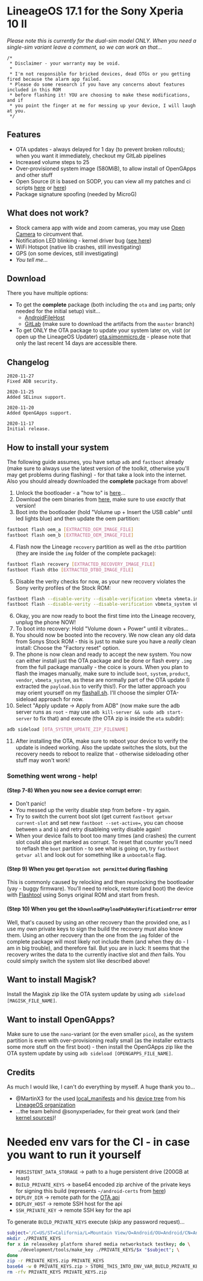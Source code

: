 # LineageOS 17.1 for the Sony Xperia 10 II
_Please note this is currently for the dual-sim model ONLY. When you need a single-sim variant leave a comment, so we can work an that..._

```
/*
 * Disclaimer - your warranty may be void.
 * 
 * I'm not responsible for bricked devices, dead OTGs or you getting fired because the alarm app failed.
 * Please do some research if you have any concerns about features included in this ROM
 * before flashing it! YOU are choosing to make these modifications, and if
 * you point the finger at me for messing up your device, I will laugh at you.
 */
```

## Features
* OTA updates - always delayed for 1 day (to prevent broken rollouts); when you want it immediately, checkout my GitLab pipelines
* Increased volume steps to 25
* Over-provisioned system image (580MiB), to allow install of OpenGApps and other stuff
* Open Source (it is based on SODP, you can view all my patches and ci scripts [here](https://gitlab.simonmicro.de/android/lineage/lineage-pdx201) or [here](https://github.com/Simonmicro/Lineage-for-Sony-Xperia-10-II))
* Package signature spoofing (needed by MicroG)

## What does not work?
* Stock camera app with wide and zoom cameras, you may use [Open Camera](https://f-droid.org/en/packages/net.sourceforge.opencamera/) to circumvent that.
* Notification LED blinking - kernel driver bug ([see here](https://github.com/sonyxperiadev/bug_tracker/issues/577))
* WiFi Hotspot (native lib crashes, still investigating)
* GPS (on some devices, still investigating)
* _You tell me..._

## Download
There you have multiple options:
* To get the **complete** package (both including the `ota` and `img` parts; only needed for the initial setup) visit...
    * [AndroidFileHost](https://www.androidfilehost.com/?w=files&flid=319998)
    * [GitLab](https://gitlab.simonmicro.de/android/lineage/lineage-pdx201/-/pipelines) (make sure to download the artifacts from the `master` branch)
* To get ONLY the OTA package to update your system later on, visit (or open up the LineageOS Updater) [ota.simonmicro.de](https://ota.simonmicro.de/builds/full/) - please note that only the last recent 14 days are accessible there.

## Changelog
```
2020-11-27
Fixed ADB security.

2020-11-25
Added SELinux support.

2020-11-20
Added OpenGApps support.

2020-11-17
Initial release.
```

## How to install your system
The following guide assumes, you have setup `adb` and `fastboot` already (make sure to always use the latest version of the toolkit, otherwise you'll may get problems during flashing) - for that take a look into the internet. Also you should already downloaded the **complete** package from above!

1. Unlock the bootloader - a "how to" is [here](https://developer.sony.com/develop/open-devices/get-started/unlock-bootloader/)...
2. Download the oem binaries from [here](https://developer.sony.com/file/download/software-binaries-for-aosp-android-10-0-kernel-4-14-seine/), make sure to use _exactly_ that version!
3. Boot into the bootloader (hold "Volume up + Insert the USB cable" until led lights blue) and then update the oem partition:
```bash
fastboot flash oem_a [EXTRACTED_OEM_IMAGE_FILE]
fastboot flash oem_b [EXTRACTED_OEM_IMAGE_FILE]
```
4. Flash now the Lineage `recovery` partition as well as the `dtbo` partition (they are inside the `img` folder of the complete package):
```bash
fastboot flash recovery [EXTRACTED_RECOVERY_IMAGE_FILE]
fastboot flash dtbo [EXTRACTED_DTBO_IMAGE_FILE]
```
5. Disable the verity checks for now, as your new recovery violates the Sony verity profiles of the Stock ROM:
```bash
fastboot flash --disable-verity --disable-verification vbmeta vbmeta.img
fastboot flash --disable-verity --disable-verification vbmeta_system vbmeta_system.img
```
6. Okay, you are now ready to boot the first time into the Lineage recovery, unplug the phone NOW!
7. To boot into recovery: Hold "Volume down + Power" until it vibrates...
8. You should now be booted into the recovery. We now clean any old data from Sonys Stock ROM - this is just to make sure you have a _really_ clean install: Choose the "Factory reset" option.
9. The phone is now clean and ready to accept the new system. You now can either install just the OTA package and be done or flash every `.img` from the full package manually - the coice is
yours. When you plan to flash the images manually, make sure to include `boot`, `system`, `product`, `vendor`, `vbmeta_system`, as these are normally part of the OTA update (I extracted the
`payload.bin` to verify this!). For the latter approach you may orient yourself on my [flashall.sh](https://pastebin.com/36FZzwUP). I'll choose the simpler OTA-sideload approach for now.
10. Select "Apply update -> Apply from ADB" (now make sure the adb server runs as `root` - may use `adb kill-server && sudo adb start-server` to fix that) and execute (the OTA zip is inside the `ota` subdir):
```bash
adb sideload [OTA_SYSTEM_UPDATE_ZIP_FILENAME]
```
11. After installing the OTA, make sure to reboot your device to verify the update is indeed working. Also the update switches the slots, but the recovery needs to reboot to realize that - otherwise sideloading other stuff may won't work!

### Something went wrong - help!

#### (Step 7-8) When you now see a device corrupt error:
* Don't panic!
* You messed up the verity disable step from before - try again.
* Try to switch the current boot slot (get current `fastboot getvar current-slot` and set new `fastboot --set-active=`, you can choose between `a` and `b`) and retry disableing verity disable again!
* When your device fails to boot too many times (and crashes) the current slot could also get marked as corrupt. To reset that counter you'll need to reflash the `boot` partition - to see what is going on, try `fastboot getvar all` and look out for something like a `unbootable` flag.

#### (Step 9) When you get `Operation not permitted` during flashing
This is commonly caused by relocking and then reunlocking the bootloader (yay - buggy firmware). You'll need to relock, restore (and boot) the device with [Flashtool](http://flashtool.net/) using Sonys original ROM and start from fresh.

#### (Step 10) When you get the `kDownloadPayloadPubKeyVerificationError` error
Well, that's caused by using an other recovery than the provided one, as I use my own private keys to sign the build the recovery must also know them. Using an other recovery than the one from
the `img` folder of the complete package will most likely not include them (and when they do - I am in big trouble), and therefore fail. But you are in luck: It seems that the recovery writes
the data to the currently inactive slot and _then_ fails. You could simply switch the system slot like described above!

## Want to install Magisk?
Install the Magisk zip like the OTA system update by using `adb sideload [MAGISK_FILE_NAME]`.

## Want to install OpenGApps?
Make sure to use the `nano`-variant (or the even smaller `pico`), as the system partition is even with over-provisioning really small (as the installer extracts some more stuff on the first boot) - then install the OpenGApps zip like the OTA system update by using `adb sideload [OPENGAPPS_FILE_NAME]`.

## Credits
As much I would like, I can't do everything by myself. A huge thank you to...
* @MartinX3 for the used [local_manifests](https://github.com/MartinX3-AndroidDevelopment-LineageOS/local_manifests) and his [device tree](https://github.com/MartinX3-AndroidDevelopment-LineageOS/android_device_sony_pdx201) from his [LineageOS organization](https://github.com/MartinX3-AndroidDevelopment-LineageOS)
* ...the team behind @sonyxperiadev, for their great work (and their [kernel sources](https://github.com/sonyxperiadev/kernel))!





# Needed env vars for the CI - in case you want to run it yourself

* `PERSISTENT_DATA_STORAGE` -> path to a huge persistent drive (200GB at least)
* `BUILD_PRIVATE_KEYS` -> base64 encoded zip archive of the private keys for signing this build (represents `~/android-certs` from [here](https://wiki.lineageos.org/signing_builds.html))
* `DEPLOY_DIR` -> remote path for the [OTA api](https://github.com/julianxhokaxhiu/LineageOTA)
* `DEPLOY_HOST` -> remote SSH host for the api
* `SSH_PRIVATE_KEY` -> remote SSH key for the api

To generate `BUILD_PRIVATE_KEYS` execute (skip any password request)...
```bash
subject='/C=US/ST=California/L=Mountain View/O=Android/OU=Android/CN=Android/emailAddress=android@android.com'
mkdir ./PRIVATE_KEYS
for x in releasekey platform shared media networkstack testkey; do \
    ./development/tools/make_key ./PRIVATE_KEYS/$x "$subject"; \
done
zip -r PRIVATE_KEYS.zip PRIVATE_KEYS
base64 -w 0 PRIVATE_KEYS.zip > STORE_THIS_INTO_ENV_VAR_BUILD_PRIVATE_KEYS
rm -rfv PRIVATE_KEYS PRIVATE_KEYS.zip
```
